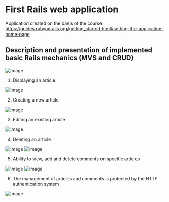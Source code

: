 
# First Rails web application

Application created on the basis of the course: https://guides.rubyonrails.org/getting_started.html#setting-the-application-home-page

## Description and presentation of implemented basic Rails mechanics (MVS and CRUD)

![image](https://github.com/bszarlowicz/RailsBasics/assets/127704473/5702caaa-6b49-4689-8153-0c3b5244ea13)

1. Displaying an article

   
![image](https://github.com/bszarlowicz/RailsBasics/assets/127704473/00e36c83-1c44-4754-b349-edfdab11c79c)


2. Creating a new article


![image](https://github.com/bszarlowicz/RailsBasics/assets/127704473/81e99932-257e-49bc-80b2-ddc36ade4f68)


3. Editing an existing article


![image](https://github.com/bszarlowicz/RailsBasics/assets/127704473/cd7df4aa-1baa-4291-8f9a-2a5d8bed675d)


4. Deleting an article


![image](https://github.com/bszarlowicz/RailsBasics/assets/127704473/44360329-90b1-446a-9d1b-97b0c6557da5)
![image](https://github.com/bszarlowicz/RailsBasics/assets/127704473/8c283f24-4c1e-41d5-a5e5-5c7686318a17)


5. Ability to view, add and delete comments on specific articles


![image](https://github.com/bszarlowicz/RailsBasics/assets/127704473/0573f758-2ed8-4316-8b9a-02701c986a62)
![image](https://github.com/bszarlowicz/RailsBasics/assets/127704473/147ed3fd-c5c9-454a-b095-576732770f88)


6. The management of articles and comments is protected by the HTTP authentication system


![image](https://github.com/bszarlowicz/RailsBasics/assets/127704473/472b15f1-52ba-4cd6-942b-3a56a6ccf377)







